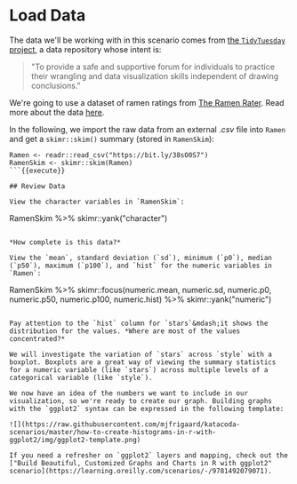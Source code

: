 # Load Data

The data we'll be working with in this scenario comes from [the `TidyTuesday` project](https://github.com/rfordatascience/tidytuesday), a data repository whose intent is:

> "To provide a safe and supportive forum for individuals to practice their wrangling and data visualization skills independent of drawing conclusions."

We're going to use a dataset of ramen ratings from [The Ramen Rater](https://www.theramenrater.com/resources-2/the-list/). Read more about the data [here](https://github.com/rfordatascience/tidytuesday/tree/master/data/2019/2019-06-04).

In the following, we import the raw data from an external ._csv_ file into `Ramen` and get a `skimr::skim()` summary (stored in `RamenSkim`):

```
Ramen <- readr::read_csv("https://bit.ly/38sO0S7")
RamenSkim <- skimr::skim(Ramen)
```{{execute}}

## Review Data

View the character variables in `RamenSkim`:

```
RamenSkim %>%
  skimr::yank("character")
```{{execute}}

*How complete is this data?*

View the `mean`, standard deviation (`sd`), minimum (`p0`), median (`p50`), maximum (`p100`), and `hist` for the numeric variables in `Ramen`:

```
RamenSkim %>%
  skimr::focus(numeric.mean, numeric.sd,
               numeric.p0, numeric.p50, numeric.p100,
               numeric.hist) %>%
  skimr::yank("numeric")
```{{execute}}

Pay attention to the `hist` column for `stars`&mdash;it shows the distribution for the values. *Where are most of the values concentrated?*

We will investigate the variation of `stars` across `style` with a boxplot. Boxplots are a great way of viewing the summary statistics for a numeric variable (like `stars`) across multiple levels of a categorical variable (like `style`).

We now have an idea of the numbers we want to include in our visualization, so we're ready to create our graph. Building graphs with the `ggplot2` syntax can be expressed in the following template:

![](https://raw.githubusercontent.com/mjfrigaard/katacoda-scenarios/master/how-to-create-histograms-in-r-with-ggplot2/img/ggplot2-template.png)

If you need a refresher on `ggplot2` layers and mapping, check out the ["Build Beautiful, Customized Graphs and Charts in R with ggplot2" scenario](https://learning.oreilly.com/scenarios/-/9781492079071).
